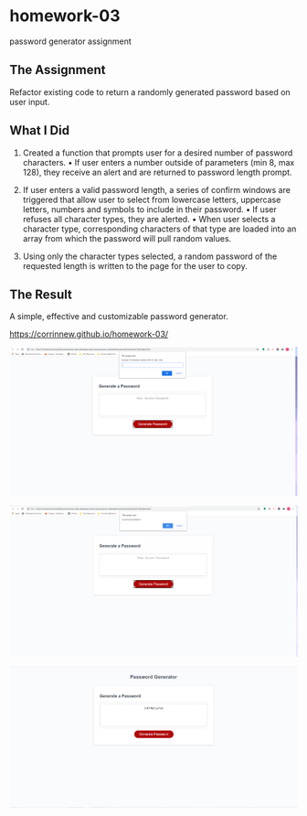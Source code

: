 # homework-03
password generator assignment

## The Assignment
Refactor existing code to return a randomly generated password based on user input.

## What I Did
1. Created a function that prompts user for a desired number of password characters.
  • If user enters a number outside of parameters (min 8, max 128), they receive an alert and are returned to password length prompt.

2. If user enters a valid password length, a series of confirm windows are triggered that allow user to select from lowercase letters, uppercase letters, numbers and symbols to include in their password.
  • If user refuses all character types, they are alerted.
  • When user selects a character type, corresponding characters of that type are loaded into an array from which the password will pull random values.

3. Using only the character types selected, a random password of the requested length is written to the page for the user to copy.

## The Result

A simple, effective and customizable password generator.

https://corrinnew.github.io/homework-03/

![screenshot-1.PNG](https://github.com/CorrinneW/homework-03/blob/main/images/screenshot-1.PNG)

![screenshot-2.PNG](https://github.com/CorrinneW/homework-03/blob/main/images/screenshot-2.PNG)

![screenshot-3.PNG](https://github.com/CorrinneW/homework-03/blob/main/images/screenshot-3.PNG)
